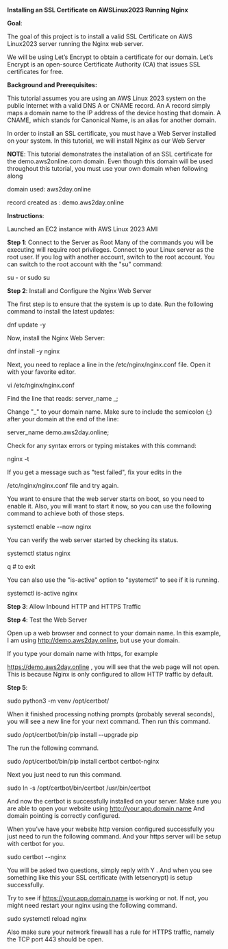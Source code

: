 **Installing an SSL Certificate on AWSLinux2023 Running Nginx**

**Goal**:

The goal of this project is to install a valid SSL Certificate on AWS Linux2023 server running the Nginx web server.

We will be using Let’s Encrypt to obtain a certificate for our domain. Let’s Encrypt is an open-source Certificate Authority (CA) that issues SSL certificates for free.

**Background and Prerequisites:**

This tutorial assumes you are using an AWS Linux 2023 system on the public Internet with a valid DNS A or CNAME record. An A record simply maps a domain name to the IP address of the device hosting that domain. A CNAME, which stands for Canonical Name, is an alias for another domain.

In order to install an SSL certificate, you must have a Web Server installed on your system. In this tutorial, we will install Nginx as our Web Server

**NOTE**: This tutorial demonstrates the installation of an SSL certificate for the demo.aws2online.com domain. Even though this domain will be used throughout this tutorial, you must use your own domain when following along

domain used:  aws2day.online

record created as :  demo.aws2day.online


**Instructions**:

Launched an EC2 instance with AWS Linux 2023 AMI

**Step 1**: Connect to the Server as Root Many of the commands you will be executing will require root privileges. Connect to your Linux server as the root user. If you log with another account, switch to the root account. You can switch to the root account with the "su" command:

su -  or sudo su 

**Step 2**: Install and Configure the Nginx Web Server

The first step is to ensure that the system is up to date. Run the following command to install the latest updates:

dnf update -y

Now, install the Nginx Web Server:

dnf install -y nginx

Next, you need to replace a line in the /etc/nginx/nginx.conf file. Open it with your favorite editor.

vi /etc/nginx/nginx.conf

Find the line that reads:
server_name _;

Change "_" to your domain name. Make sure to include the semicolon (;) after your domain at the end of the line:

server_name demo.aws2day.online;

Check for any syntax errors or typing mistakes with this command:

nginx -t

If you get a message such as "test failed", fix your edits in the

/etc/nginx/nginx.conf file and try again.

You want to ensure that the web server starts on boot, so you need to enable it. Also, you will want to start it now, so you can use the following command to achieve both of those steps.

systemctl enable --now nginx

You can verify the web server started by checking its status.

systemctl status nginx

q  # to exit 

You can also use the "is-active" option to "systemctl" to see if it is running.

systemctl is-active nginx

**Step 3**: Allow Inbound HTTP and HTTPS Traffic

**Step 4**: Test the Web Server

Open up a web browser and connect to your domain name. In this example, I am using http://demo.aws2day.online, but use your domain.

If you type your domain name with https, for example

https://demo.aws2day.online , you will see that the web page will not open. This is because Nginx is only configured to allow HTTP traffic by default.

**Step 5**: 

sudo python3 -m venv /opt/certbot/

When it finished processing nothing prompts (probably several seconds), you will see a new line for your next command. Then run this command.

sudo /opt/certbot/bin/pip install --upgrade pip

The run the following command.

sudo /opt/certbot/bin/pip install certbot certbot-nginx


Next you just need to run this command.

sudo ln -s /opt/certbot/bin/certbot /usr/bin/certbot

And now the certbot is successfully installed on your server. Make sure you are able to open your website using http://your.app.domain.name And domain pointing is correctly configured.

When you’ve have your website http version configured successfully you just need to run the following command. And your https server will be setup with certbot for you.

sudo certbot --nginx


You will be asked two questions, simply reply with Y . And when you see something like this your SSL certificate (with letsencrypt) is setup successfully.

Try to see if https://your.app.domain.name is working or not. If not, you might need restart your nginx using the following command.

sudo systemctl reload nginx

Also make sure your network firewall has a rule for HTTPS traffic, namely the TCP port 443 should be open.


